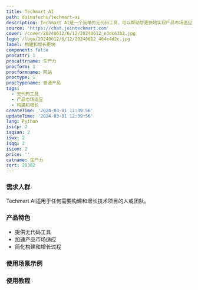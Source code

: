 ```yaml
---
title: Techmart AI
path: daimafuzhu/techmart-ai
description: Techmart AI是一个简单的无代码工具，可以帮助您更快地实现产品市场适应并构建和增长。它提供了一套简单易用的工具，用于将技术项目变为现实。
source: 'https://chat.jointechmart.com'
cover: /cover/20240612/6/12/20240612_e3dc63b2.jpg
logo: /logo/20240612/6/12/20240612_464e4d2c.jpg
label: 构建和增长更快
component: false
procattr: 1
procattrname: 生产力
procform: 1
procformname: 网站
proctype: 1
proctypename: 普通产品
tags:
  - 无代码工具
  - 产品市场适应
  - 构建和增长
createTime: '2024-03-01 12:39:56'
updateTime: '2024-03-01 12:39:56'
lang: Python
isicp: 2
isqian: 2
iswx: 2
isqq: 2
iscom: 2
price: ''
catname: 生产力
sort: 28382
---
```




### 需求人群
Techmart AI适用于任何需要构建和增长技术项目的人或团队。

### 产品特色
- 提供无代码工具
- 加速产品市场适应
- 简化构建和增长过程

### 使用场景示例


### 使用教程


  
